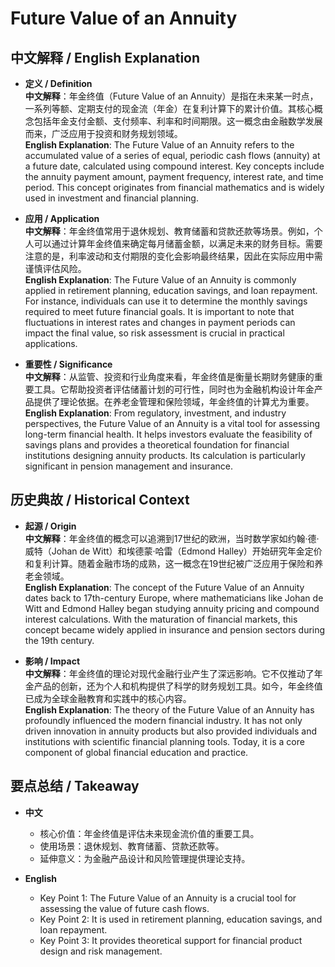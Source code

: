 # Future Value of an Annuity

## 中文解释 / English Explanation

* **定义 / Definition**  
  **中文解释**：年金终值（Future Value of an Annuity）是指在未来某一时点，一系列等额、定期支付的现金流（年金）在复利计算下的累计价值。其核心概念包括年金支付金额、支付频率、利率和时间期限。这一概念由金融数学发展而来，广泛应用于投资和财务规划领域。  
  **English Explanation**: The Future Value of an Annuity refers to the accumulated value of a series of equal, periodic cash flows (annuity) at a future date, calculated using compound interest. Key concepts include the annuity payment amount, payment frequency, interest rate, and time period. This concept originates from financial mathematics and is widely used in investment and financial planning.

* **应用 / Application**  
  **中文解释**：年金终值常用于退休规划、教育储蓄和贷款还款等场景。例如，个人可以通过计算年金终值来确定每月储蓄金额，以满足未来的财务目标。需要注意的是，利率波动和支付期限的变化会影响最终结果，因此在实际应用中需谨慎评估风险。  
  **English Explanation**: The Future Value of an Annuity is commonly applied in retirement planning, education savings, and loan repayment. For instance, individuals can use it to determine the monthly savings required to meet future financial goals. It is important to note that fluctuations in interest rates and changes in payment periods can impact the final value, so risk assessment is crucial in practical applications.

* **重要性 / Significance**  
  **中文解释**：从监管、投资和行业角度来看，年金终值是衡量长期财务健康的重要工具。它帮助投资者评估储蓄计划的可行性，同时也为金融机构设计年金产品提供了理论依据。在养老金管理和保险领域，年金终值的计算尤为重要。  
  **English Explanation**: From regulatory, investment, and industry perspectives, the Future Value of an Annuity is a vital tool for assessing long-term financial health. It helps investors evaluate the feasibility of savings plans and provides a theoretical foundation for financial institutions designing annuity products. Its calculation is particularly significant in pension management and insurance.

## 历史典故 / Historical Context

* **起源 / Origin**  
  **中文解释**：年金终值的概念可以追溯到17世纪的欧洲，当时数学家如约翰·德·威特（Johan de Witt）和埃德蒙·哈雷（Edmond Halley）开始研究年金定价和复利计算。随着金融市场的成熟，这一概念在19世纪被广泛应用于保险和养老金领域。  
  **English Explanation**: The concept of the Future Value of an Annuity dates back to 17th-century Europe, where mathematicians like Johan de Witt and Edmond Halley began studying annuity pricing and compound interest calculations. With the maturation of financial markets, this concept became widely applied in insurance and pension sectors during the 19th century.

* **影响 / Impact**  
  **中文解释**：年金终值的理论对现代金融行业产生了深远影响。它不仅推动了年金产品的创新，还为个人和机构提供了科学的财务规划工具。如今，年金终值已成为全球金融教育和实践中的核心内容。  
  **English Explanation**: The theory of the Future Value of an Annuity has profoundly influenced the modern financial industry. It has not only driven innovation in annuity products but also provided individuals and institutions with scientific financial planning tools. Today, it is a core component of global financial education and practice.

## 要点总结 / Takeaway

* **中文**  
  - 核心价值：年金终值是评估未来现金流价值的重要工具。  
  - 使用场景：退休规划、教育储蓄、贷款还款等。  
  - 延伸意义：为金融产品设计和风险管理提供理论支持。

* **English**  
  - Key Point 1: The Future Value of an Annuity is a crucial tool for assessing the value of future cash flows.  
  - Key Point 2: It is used in retirement planning, education savings, and loan repayment.  
  - Key Point 3: It provides theoretical support for financial product design and risk management.